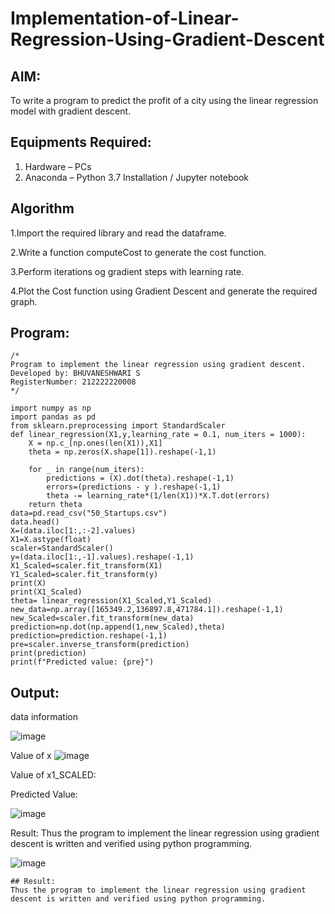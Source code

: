 # Implementation-of-Linear-Regression-Using-Gradient-Descent

## AIM:
To write a program to predict the profit of a city using the linear regression model with gradient descent.

## Equipments Required:
1. Hardware – PCs
2. Anaconda – Python 3.7 Installation / Jupyter notebook

## Algorithm
1.Import the required library and read the dataframe.

2.Write a function computeCost to generate the cost function.

3.Perform iterations og gradient steps with learning rate.

4.Plot the Cost function using Gradient Descent and generate the required graph.

## Program:
```
/*
Program to implement the linear regression using gradient descent.
Developed by: BHUVANESHWARI S
RegisterNumber: 212222220008
*/
```
```
import numpy as np
import pandas as pd
from sklearn.preprocessing import StandardScaler
def linear_regression(X1,y,learning_rate = 0.1, num_iters = 1000):
    X = np.c_[np.ones(len(X1)),X1]
    theta = np.zeros(X.shape[1]).reshape(-1,1)
    
    for _ in range(num_iters):
        predictions = (X).dot(theta).reshape(-1,1)
        errors=(predictions - y ).reshape(-1,1)
        theta -= learning_rate*(1/len(X1))*X.T.dot(errors)
    return theta
data=pd.read_csv("50_Startups.csv")
data.head()
X=(data.iloc[1:,:-2].values)
X1=X.astype(float)
scaler=StandardScaler()
y=(data.iloc[1:,-1].values).reshape(-1,1)
X1_Scaled=scaler.fit_transform(X1)
Y1_Scaled=scaler.fit_transform(y)
print(X)
print(X1_Scaled)
theta= linear_regression(X1_Scaled,Y1_Scaled)
new_data=np.array([165349.2,136897.8,471784.1]).reshape(-1,1)
new_Scaled=scaler.fit_transform(new_data)
prediction=np.dot(np.append(1,new_Scaled),theta)
prediction=prediction.reshape(-1,1)
pre=scaler.inverse_transform(prediction)
print(prediction)
print(f"Predicted value: {pre}")
```

## Output:

data information

![image](https://github.com/user-attachments/assets/46f0604a-f979-42ea-b2db-348e92cdc463)

Value of x
![image](https://github.com/user-attachments/assets/95ab79b1-d2af-41a8-8e12-b44c6c5d27d0)


Value of x1_SCALED:


Predicted Value:

![image](https://github.com/user-attachments/assets/7f3b3b6f-da14-4857-8512-4b45e9e4caf0)

Result:
Thus the program to implement the linear regression using gradient descent is written and verified using python programming.


















![image](https://github.com/user-attachments/assets/a1c59e09-7c76-425a-8eaa-888fc2f3bfeb)

```
## Result:
Thus the program to implement the linear regression using gradient descent is written and verified using python programming.
